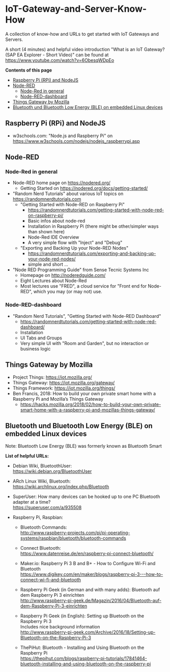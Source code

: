﻿# IoT-Gateway-and-Server-Know-How
A collection of know-how and URLs to get started with IoT Gateways and Servers.

A short (4 minutes) and helpful video introduction "What is an IoT Gateway? (SAP EA Explorer - Short Video)" can be found at https://www.youtube.com/watch?v=6ObesqWDpEo

**Contents of this page**

<!-- TOC depthFrom:2 depthTo:3 -->

- [Raspberry Pi (RPi) and NodeJS](#raspberry-pi-rpi-and-nodejs)
- [Node-RED](#node-red)
  - [Node-Red in general](#node-red-in-general)
  - [Node-RED-dashboard](#node-red-dashboard)
- [Things Gateway by Mozilla](#things-gateway-by-mozilla)
- [Bluetooth und Bluetooth Low Energy (BLE) on embedded Linux devices](#bluetooth-und-bluetooth-low-energy-ble-on-embedded-linux-devices)

<!-- /TOC -->

## Raspberry Pi (RPi) and NodeJS

* w3schools.com: "Node.js and Raspberry Pi" on https://www.w3schools.com/nodejs/nodejs_raspberrypi.asp

## Node-RED

### Node-Red in general

* Node-RED home page on https://nodered.org/
  * Getting Started on https://nodered.org/docs/getting-started/
* "Random Nerd Tutorials" about various IoT topics on https://randomnerdtutorials.com
  * "Getting Started with Node-RED on Raspberry Pi"
    * https://randomnerdtutorials.com/getting-started-with-node-red-on-raspberry-pi/
    * Basic infos about node-red
    * Installation in Raspberry Pi (there might be other/simpler ways than shown here)
    * Node-Red IDE Overview
    * A very simple flow with "Inject" and "Debug"
  * "Exporting and Backing Up your Node-RED Nodes"
    * https://randomnerdtutorials.com/exporting-and-backing-up-your-node-red-nodes/
    * simple and short ...
* "Node RED Programming Guide" from Sense Tecnic Systems Inc
  * Homepage on http://noderedguide.com/
  * Eight Lectures about Node-Red
  * Most lectures use "FRED", a cloud service for "Front end for Node-RED", which you may (or may not) use.

### Node-RED-dashboard

* "Random Nerd Tutorials", "Getting Started with Node-RED Dashboard"
    * https://randomnerdtutorials.com/getting-started-with-node-red-dashboard/
    * Installation
    * UI Tabs and Groups
    * Very simple UI with "Room and Garden", but no interaction or business logic


## Things Gateway by Mozilla

* Project Things: https://iot.mozilla.org/
* Things Gateway: https://iot.mozilla.org/gateway/
* Things Framework: https://iot.mozilla.org/things/
* Ben Francis, 2018: How to build your own private smart home with a Raspberry Pi and Mozilla’s Things Gateway
  * https://hacks.mozilla.org/2018/02/how-to-build-your-own-private-smart-home-with-a-raspberry-pi-and-mozillas-things-gateway/


## Bluetooth und Bluetooth Low Energy (BLE) on embedded Linux devices

Note: Bluetooth Low Energy (BLE) was formerly known as Bluetooth Smart

**List of helpful URLs:**

* Debian Wiki, BluetoothUser:<br>
  https://wiki.debian.org/BluetoothUser
  
* ARch Linux Wiki, Bluetooth:<br> 
  https://wiki.archlinux.org/index.php/Bluetooth
  
* SuperUser: How many devices can be hooked up to one PC Bluetooth adapter at a time?<br>
  https://superuser.com/a/935508

* Raspberry Pi, Raspbian:
  * Bluetooth Commands:<br>
    http://www.raspberry-projects.com/pi/pi-operating-systems/raspbian/bluetooth/bluetooth-commands
    
  * Connect Bluetooth:<br>
    https://www.datenreise.de/en/raspberry-pi-connect-bluetooth/
  
  * Maker.io: Raspberry Pi 3 B and B+ - How to Configure Wi-Fi and Bluetooth<br>
    https://www.digikey.com/en/maker/blogs/raspberry-pi-3---how-to-connect-wi-fi-and-bluetooth
    
  * Raspberry Pi Geek (in German and with many adds): Bluetooth auf dem Raspberry Pi 3 einrichten <br>
    http://www.raspberry-pi-geek.de/Magazin/2016/04/Bluetooth-auf-dem-Raspberry-Pi-3-einrichten
  
  * Raspberry Pi Geek (in English): Setting up Bluetooth on the Raspberry Pi 3<br>
    Includes nice background information<br>
    http://www.raspberry-pi-geek.com/Archive/2016/18/Setting-up-Bluetooth-on-the-Raspberry-Pi-3
    
  * ThePiHut: Bluetooth - Installing and Using Bluetooth on the Raspberry Pi<br>
    https://thepihut.com/blogs/raspberry-pi-tutorials/17841464-bluetooth-installing-and-using-bluetooth-on-the-raspberry-pi

